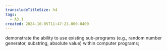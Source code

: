 ```yaml
---
transcludeTitleSize: h4
tags:
  - A3.1
created: 2024-10-05T11:47:23.000-0400
---
```

demonstrate the ability to use existing sub-programs (e.g., random number generator, substring, absolute value) within computer programs;